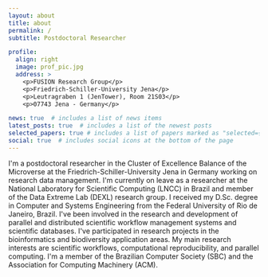 ```yaml
---
layout: about
title: about
permalink: /
subtitle: Postdoctoral Researcher

profile:
  align: right
  image: prof_pic.jpg
  address: >
    <p>FUSION Research Group</p>
    <p>Friedrich-Schiller-University Jena</p>
    <p>Leutragraben 1 (JenTower), Room 21S03</p>
    <p>07743 Jena - Germany</p>

news: true  # includes a list of news items
latest_posts: true  # includes a list of the newest posts
selected_papers: true # includes a list of papers marked as "selected={true}"
social: true  # includes social icons at the bottom of the page
---
```


I'm a postdoctoral researcher in the Cluster of Excellence Balance of the Microverse at the Friedrich-Schiller-University Jena in Germany working on research data management. I'm currently on leave as a researcher at the National Laboratory for Scientific Computing (LNCC) in Brazil and member of the Data Extreme Lab (DEXL) research group. I received my D.Sc. degree in Computer and Systems Engineering from the Federal University of Rio de Janeiro, Brazil. I've been involved in the research and development of parallel and distributed scientific workflow management systems and scientific databases. I've participated in research projects in the bioinformatics and biodiversity application areas. My main research interests are scientific workflows,
computational reproducibility, and parallel computing. I'm a member of the Brazilian Computer Society (SBC) and the Association for Computing Machinery (ACM).
